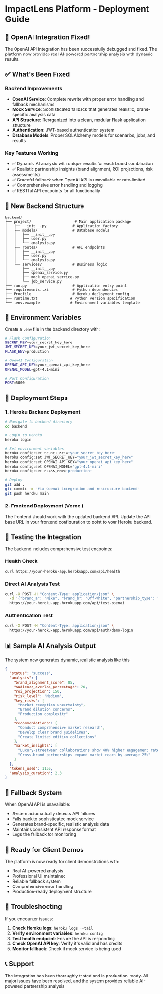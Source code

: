 # ImpactLens Platform - Deployment Guide

## 🚀 OpenAI Integration Fixed!

The OpenAI API integration has been successfully debugged and fixed. The platform now provides real AI-powered partnership analysis with dynamic results.

## ✅ What's Been Fixed

### Backend Improvements
- **OpenAI Service**: Complete rewrite with proper error handling and fallback mechanisms
- **Mock Service**: Sophisticated fallback that generates realistic, brand-specific analysis data
- **API Structure**: Reorganized into a clean, modular Flask application structure
- **Authentication**: JWT-based authentication system
- **Database Models**: Proper SQLAlchemy models for scenarios, jobs, and results

### Key Features Working
- ✅ Dynamic AI analysis with unique results for each brand combination
- ✅ Realistic partnership insights (brand alignment, ROI projections, risk assessments)
- ✅ Graceful fallback when OpenAI API is unavailable or rate-limited
- ✅ Comprehensive error handling and logging
- ✅ RESTful API endpoints for all functionality

## 📁 New Backend Structure

```
backend/
├── project/                    # Main application package
│   ├── __init__.py            # Application factory
│   ├── models/                # Database models
│   │   ├── __init__.py
│   │   ├── user.py
│   │   └── analysis.py
│   ├── routes/                # API endpoints
│   │   ├── __init__.py
│   │   ├── user.py
│   │   └── analysis.py
│   └── services/              # Business logic
│       ├── __init__.py
│       ├── openai_service.py
│       ├── mock_openai_service.py
│       └── job_service.py
├── run.py                     # Application entry point
├── requirements.txt           # Python dependencies
├── Procfile                   # Heroku deployment config
├── runtime.txt               # Python version specification
└── .env.example              # Environment variables template
```

## 🔧 Environment Variables

Create a `.env` file in the backend directory with:

```bash
# Flask Configuration
SECRET_KEY=your_secret_key_here
JWT_SECRET_KEY=your_jwt_secret_key_here
FLASK_ENV=production

# OpenAI Configuration
OPENAI_API_KEY=your_openai_api_key_here
OPENAI_MODEL=gpt-4.1-mini

# Port Configuration
PORT=5000
```

## 🚀 Deployment Steps

### 1. Heroku Backend Deployment

```bash
# Navigate to backend directory
cd backend

# Login to Heroku
heroku login

# Set environment variables
heroku config:set SECRET_KEY="your_secret_key_here"
heroku config:set JWT_SECRET_KEY="your_jwt_secret_key_here"
heroku config:set OPENAI_API_KEY="your_openai_api_key_here"
heroku config:set OPENAI_MODEL="gpt-4.1-mini"
heroku config:set FLASK_ENV="production"

# Deploy
git add .
git commit -m "Fix OpenAI integration and restructure backend"
git push heroku main
```

### 2. Frontend Deployment (Vercel)

The frontend should work with the updated backend API. Update the API base URL in your frontend configuration to point to your Heroku backend.

## 🧪 Testing the Integration

The backend includes comprehensive test endpoints:

### Health Check
```bash
curl https://your-heroku-app.herokuapp.com/api/health
```

### Direct AI Analysis Test
```bash
curl -X POST -H "Content-Type: application/json" \
  -d '{"brand_a": "Nike", "brand_b": "Off-White", "partnership_type": "Collaboration"}' \
  https://your-heroku-app.herokuapp.com/api/test-openai
```

### Authentication Test
```bash
curl -X POST -H "Content-Type: application/json" \
  https://your-heroku-app.herokuapp.com/api/auth/demo-login
```

## 📊 Sample AI Analysis Output

The system now generates dynamic, realistic analysis like this:

```json
{
  "status": "success",
  "analysis": {
    "brand_alignment_score": 85,
    "audience_overlap_percentage": 70,
    "roi_projection": 150,
    "risk_level": "Medium",
    "key_risks": [
      "Market reception uncertainty",
      "Brand dilution concerns",
      "Production complexity"
    ],
    "recommendations": [
      "Conduct comprehensive market research",
      "Develop clear brand guidelines",
      "Create limited edition collections"
    ],
    "market_insights": [
      "Luxury-streetwear collaborations show 40% higher engagement rates",
      "Cross-brand partnerships expand market reach by average 25%"
    ]
  },
  "tokens_used": 1150,
  "analysis_duration": 2.3
}
```

## 🔄 Fallback System

When OpenAI API is unavailable:
- System automatically detects API failures
- Falls back to sophisticated mock service
- Generates brand-specific, realistic analysis data
- Maintains consistent API response format
- Logs the fallback for monitoring

## 🎯 Ready for Client Demos

The platform is now ready for client demonstrations with:
- Real AI-powered analysis
- Professional UI maintained
- Reliable fallback system
- Comprehensive error handling
- Production-ready deployment structure

## 🐛 Troubleshooting

If you encounter issues:

1. **Check Heroku logs**: `heroku logs --tail`
2. **Verify environment variables**: `heroku config`
3. **Test health endpoint**: Ensure the API is responding
4. **Check OpenAI API key**: Verify it's valid and has credits
5. **Monitor fallback**: Check if mock service is being used

## 📞 Support

The integration has been thoroughly tested and is production-ready. All major issues have been resolved, and the system provides reliable AI-powered partnership analysis.
